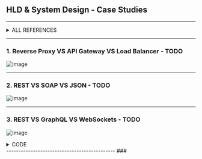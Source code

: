 ## HLD & System Design - Case Studies

---------------------------------------------
<details>
  <summary> ALL REFERENCES </summary>
  
| REF | |
| - | - |
| 1 | - 	https://github.com/ashishps1/awesome-system-design-resources </br> -	 [YouTube - System Design was HARD until I Learned these 30 Concepts](https://www.youtube.com/watch?v=s9Qh9fWeOAk) </br> -	 [YouTube - How I Mastered System Design Interviews](https://www.youtube.com/watch?v=l3X1t3kpmwY) |
| 2 | [YouTube - How to Learn System Design as Beginner for Interviews](https://www.youtube.com/watch?v=SsPSJvH2mew) | 
| 3 | 6 Hours - MY UDEMY -[The Complete Guide to Becoming a Software Architect](https://www.udemy.com/course/the-complete-guide-to-becoming-a-software-architect/l) |
| 4 | TODO - 5.5 Hrs - LUX UDEMY (Basics + Case Studies) - [Pragmatic System Design](https://luxoft.udemy.com/course/pragmatic-system-design) |
| 5 | TODO - 8 Hrs - LUX UDEMY (Case studies) - [System Design Interview Guide for Software Architecture](https://luxoft.udemy.com/course/system-design-a-comprehensive-guide) |
| 6 | ToDo - 5 Hrs - Lux UDEMY (Interview prep + mock) - [Mastering the System Design Interview](https://luxoft.udemy.com/course/system-design-interview-prep) | 
|   |  ![image](https://github.com/user-attachments/assets/f8f4dce9-53dc-4d4c-8258-22cd2a819509)  |
| 7 | VERY LENGTHY => https://github.com/donnemartin/system-design-primer?tab=readme-ov-file#system-design-topics-start-here | 
| 8 | SIMPLE - YT Playlist - byte monk => [System Design Questions](https://www.youtube.com/playlist?list=PLJq-63ZRPdBssWTtcUlbngD_O5HaxXu6k)  |
</details>


---------------------------------------------
### 1. Reverse Proxy VS API Gateway VS Load Balancer - TODO

![image](https://github.com/user-attachments/assets/fc737bbb-769c-4961-bd35-61c7ceb616ce)

---------------------------------------------
### 2. REST VS SOAP VS JSON  - TODO

![image](https://github.com/user-attachments/assets/433c11ad-b364-4988-9c2a-38fb0de2f476)

---------------------------------------------
### 3. REST VS GraphQL VS WebSockets  - TODO

![image](https://github.com/user-attachments/assets/3d17287b-cdd8-4c50-965b-abfb92f7fd17)

<details>
  <summary> CODE </summary>

![image](https://github.com/user-attachments/assets/71b40469-dfc5-4f71-a443-1d94a11e418e)

![image](https://github.com/user-attachments/assets/fe37e4f5-0617-49cb-89f5-8d5ed11df9bc)
![image](https://github.com/user-attachments/assets/5ae53996-40c7-420e-8826-af8bd545cbed)

![image](https://github.com/user-attachments/assets/3aeb9371-7754-4c39-ae26-50d8fe8cf238)
![image](https://github.com/user-attachments/assets/1f2f2259-7a9e-4d47-a9fe-1b0717ab486d)

![image](https://github.com/user-attachments/assets/b1d65c14-d3d3-43ae-97b4-da1ab7bc235e)

</details>
---------------------------------------------
### 
